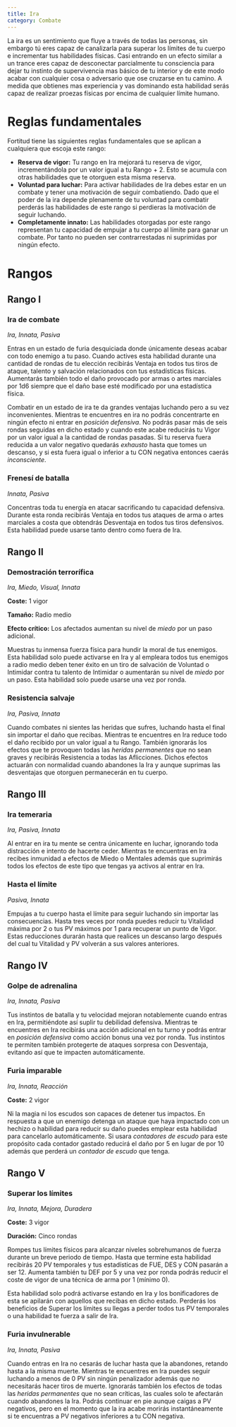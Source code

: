 ```yaml
---
title: Ira
category: Combate
---
```


La ira es un sentimiento que fluye a través de todas las personas, sin embargo tú eres capaz de canalizarla para superar los límites de tu cuerpo e incrementar tus habilidades físicas. Casi entrando en un efecto similar a un trance eres capaz de desconectar parcialmente tu consciencia para dejar tu instinto de supervivencia mas básico de tu interior y de este modo acabar con cualquier cosa o adversario que ose cruzarse en tu camino. A medida que obtienes mas experiencia y vas dominando esta habilidad serás capaz de realizar proezas físicas por encima de cualquier límite humano. 

# Reglas fundamentales

Fortitud tiene las siguientes reglas fundamentales que se aplican a cualquiera que escoja este rango:

- **Reserva de vigor:** Tu rango en Ira mejorará tu reserva de vigor, incrementándola por un valor igual a tu Rango + 2. Esto se acumula con otras habilidades que te otorguen esta misma reserva.
- **Voluntad para luchar:** Para activar habilidades de Ira debes estar en un combate y tener una motivación de seguir combatiendo. Dado que el poder de la ira depende plenamente de tu voluntad para combatir perderás las habilidades de este rango si perdieras la motivación de seguir luchando.
- **Completamente innato:** Las habilidades otorgadas por este rango representan tu capacidad de empujar a tu cuerpo al límite para ganar un combate. Por tanto no pueden ser contrarrestadas ni suprimidas por ningún efecto.

# Rangos

## Rango I

### Ira de combate

*Ira, Innata, Pasiva*

Entras en un estado de furia desquiciada donde únicamente deseas acabar con todo enemigo a tu paso. Cuando actives esta habilidad durante una cantidad de rondas de tu elección recibirás Ventaja en todos tus tiros de ataque, talento y salvación relacionados con tus estadísticas físicas. Aumentarás también todo el daño provocado por armas o artes marciales por 1d6 siempre que el daño base esté modificado por una estadística física.

Combatir en un estado de ira te da grandes ventajas luchando pero a su vez inconvenientes. Mientras te encuentres en ira no podrás concentrarte en ningún efecto ni entrar en *posición defensiva*. No podrás pasar más de seis rondas seguidas en dicho estado y cuando este acabe reducirás tu Vigor por un valor igual a la cantidad de rondas pasadas. Si tu reserva fuera reducida a un valor negativo quedarás *exhausto* hasta que tomes un descanso, y si esta fuera igual o inferior a tu CON negativa entonces caerás *inconsciente*.

### Frenesí de batalla

*Innata, Pasiva*

Concentras toda tu energía en atacar sacrificando tu capacidad defensiva. Durante esta ronda recibirás Ventaja en todos tus ataques de arma o artes marciales a costa que obtendrás Desventaja en todos tus tiros defensivos. Esta habilidad puede usarse tanto dentro como fuera de Ira.

## Rango II

### Demostración terrorífica

*Ira, Miedo, Visual, Innata*

**Coste:** 1 vigor

**Tamaño:** Radio medio

**Efecto crítico:** Los afectados aumentan su nivel de *miedo* por un paso adicional.

Muestras tu inmensa fuerza física para hundir la moral de tus enemigos. Esta habilidad solo puede activarse en Ira y al empleara todos tus enemigos a radio medio deben tener éxito en un tiro de salvación de Voluntad o Intimidar contra tu talento de Intimidar o aumentarán su nivel de *miedo* por un paso. Esta habilidad solo puede usarse una vez por ronda.

### Resistencia salvaje

*Ira, Pasiva, Innata*

Cuando combates ni sientes las heridas que sufres, luchando hasta el final sin importar el daño que recibas. Mientras te encuentres en Ira reduce todo el daño recibido por un valor igual a tu Rango. También ignorarás los efectos que te provoquen todas las *heridas permanentes* que no sean graves y recibirás Resistencia a todas las Aflicciones. Dichos efectos actuarán con normalidad cuando abandones la Ira y aunque suprimas las desventajas que otorguen permanecerán en tu cuerpo.

## Rango III

### Ira temeraria

*Ira, Pasiva, Innata*

Al entrar en ira tu mente se centra únicamente en luchar, ignorando toda distracción e intento de hacerte ceder. Mientras te encuentras en Ira recibes inmunidad a efectos de Miedo o Mentales además que suprimirás todos los efectos de este tipo que tengas ya activos al entrar en Ira. 

### Hasta el límite

*Pasiva, Innata*

Empujas a tu cuerpo hasta el límite para seguir luchando sin importar las consecuencias. Hasta tres veces por ronda puedes reducir tu Vitalidad máxima por 2 o tus PV máximos por 1 para recuperar un punto de Vigor. Estas reducciones durarán hasta que realices un descanso largo después del cual tu Vitalidad y PV volverán a sus valores anteriores.

## Rango IV

### Golpe de adrenalina

*Ira, Innata, Pasiva*

Tus instintos de batalla y tu velocidad mejoran notablemente cuando entras en Ira, permitiéndote así suplir tu debilidad defensiva. Mientras te encuentres en Ira recibirás una acción adicional en tu turno y podrás entrar en *posición defensiva* como acción bonus una vez por ronda. Tus instintos te permiten también protegerte de ataques sorpresa con Desventaja, evitando así que te impacten automáticamente.

### Furia imparable

*Ira, Innata, Reacción*

**Coste:** 2 vigor

Ni la magia ni los escudos son capaces de detener tus impactos. En respuesta a que un enemigo detenga un ataque que haya impactado con un hechizo o habilidad para reducir su daño puedes emplear esta habilidad para cancelarlo automáticamente. Si usara *contadores de escudo* para este propósito cada contador gastado reducirá el daño por 5 en lugar de por 10 además que perderá un *contador de escudo* que tenga.

## Rango V

### Superar los límites

*Ira, Innata, Mejora, Duradera*

**Coste:** 3 vigor

**Duración:** Cinco rondas

Rompes tus límites físicos para alcanzar niveles sobrehumanos de fuerza durante un breve periodo de tiempo. Hasta que termine esta habilidad recibirás 20 PV temporales y tus estadísticas de FUE, DES y CON pasarán a ser 12. Aumenta también tu DEF por 5 y una vez por ronda podrás reducir el coste de vigor de una técnica de arma por 1 (mínimo 0).

Esta habilidad solo podrá activarse estando en Ira y los bonificadores de esta se apilarán con aquellos que recibas en dicho estado. Perderás los beneficios de Superar los límites su llegas a perder todos tus PV temporales o una habilidad te fuerza a salir de Ira.

### Furia invulnerable

*Ira, Innata, Pasiva*

Cuando entras en Ira no cesarás de luchar hasta que la abandones, retando hasta a la misma muerte. Mientras te encuentres en Ira puedes seguir luchando a menos de 0 PV sin ningún penalizador además que no necesitarás hacer tiros de muerte. Ignorarás también los efectos de todas las *heridas permanentes* que no sean críticas, las cuales solo te afectarán cuando abandones la Ira. Podrás continuar en pie aunque caigas a PV negativos, pero en el momento que la ira acabe morirás instantáneamente si te encuentras a PV negativos inferiores a tu CON negativa. 
